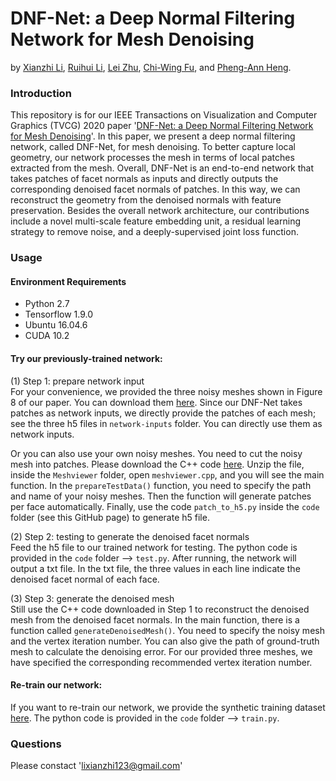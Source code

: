 # DNF-Net: a Deep Normal Filtering Network for Mesh Denoising
by [Xianzhi Li](https://nini-lxz.github.io/), [Ruihui Li](https://liruihui.github.io/), [Lei Zhu](https://appsrv.cse.cuhk.edu.hk/~lzhu/), [Chi-Wing Fu](https://www.cse.cuhk.edu.hk/~cwfu/), and [Pheng-Ann Heng](http://www.cse.cuhk.edu.hk/~pheng/).

### Introduction
This repository is for our IEEE Transactions on Visualization and Computer Graphics (TVCG) 2020 paper '[DNF-Net: a Deep Normal Filtering Network for Mesh Denoising](https://arxiv.org/pdf/2006.15510.pdf)'. In this paper, we present a deep normal filtering network, called DNF-Net, for mesh denoising. To better capture local geometry, our network processes the mesh in terms of local patches extracted from the mesh. Overall, DNF-Net is an end-to-end network that takes patches of facet normals as inputs and directly outputs the corresponding denoised facet normals of patches. In this way, we can reconstruct the geometry from the denoised normals with feature preservation. Besides the overall network architecture, our contributions include a novel multi-scale feature embedding unit, a residual learning strategy to remove noise, and a deeply-supervised joint loss function.

### Usage

#### Environment Requirements
- Python 2.7
- Tensorflow 1.9.0
- Ubuntu 16.04.6
- CUDA 10.2

#### Try our previously-trained network:
(1) Step 1: prepare network input <br>
For your convenience, we provided the three noisy meshes shown in Figure 8 of our paper. You can download them [here](https://gocuhk-my.sharepoint.com/:u:/g/personal/xianzhili_cuhk_edu_hk/EcgfIhYt16tJpvBtU0ShX9oB0u3q5wScDtBXuvFW_fEK7g?e=0dQnlq). Since our DNF-Net takes patches as network inputs, we directly provide the patches of each mesh; see the three h5 files in `network-inputs` folder. You can directly use them as network inputs.

Or you can also use your own noisy meshes. You need to cut the noisy mesh into patches. Please download the C++ code [here](https://gocuhk-my.sharepoint.com/:u:/g/personal/xianzhili_cuhk_edu_hk/ESwN3rUr38hFoYx6onibU20BXlSGhvYG4OvE1NNFusFUFQ?e=U78XeU). Unzip the file, inside the `Meshviewer` folder, open `meshviewer.cpp`, and you will see the main function. In the `prepareTestData()` function, you need to specify the path and name of your noisy meshes. Then the function will generate patches per face automatically. Finally, use the code `patch_to_h5.py` inside the `code` folder (see this GitHub page) to generate h5 file. <br>

(2) Step 2: testing to generate the denoised facet normals<br>
Feed the h5 file to our trained network for testing. The python code is provided in the `code` folder --> `test.py`. After running, the network will output a txt file. In the txt file, the three values in each line indicate the denoised facet normal of each face.

(3) Step 3: generate the denoised mesh <br>
Still use the C++ code downloaded in Step 1 to reconstruct the denoised mesh from the denoised facet normals. In the main function, there is a function called `generateDenoisedMesh()`. You need to specify the noisy mesh and the vertex iteration number. You can also give the path of ground-truth mesh to calculate the denoising error. For our provided three meshes, we have specified the corresponding recommended vertex iteration number.

#### Re-train our network:
If you want to re-train our network, we provide the synthetic training dataset [here](https://gocuhk-my.sharepoint.com/:u:/g/personal/xianzhili_cuhk_edu_hk/EU7bd6wcfjZAjfoDB4IDXVkBbFn0Nd8Kv9vx431mznZTNg?e=FTX9S5). The python code is provided in the `code` folder --> `train.py`.

### Questions
Please constact 'lixianzhi123@gmail.com'

